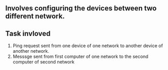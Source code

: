 ## Involves configuring the devices between two different network.
## Task invloved 
1. Ping request sent from one device of one network to another device of another network.
2. Messsge sent from first computer of one network to the second computer of second network
